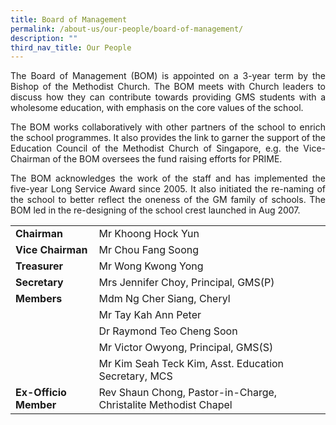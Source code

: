 ```yaml
---
title: Board of Management
permalink: /about-us/our-people/board-of-management/
description: ""
third_nav_title: Our People
---
```

<p style="text-align: justify;">The Board of Management (BOM) is appointed on a 3-year term by the Bishop of the Methodist Church. The BOM meets with Church leaders to discuss how they can contribute towards providing&nbsp;GMS&nbsp;students with a wholesome education, with emphasis on the core values of the school. </p>

<p style="text-align: justify;">The BOM works collaboratively with other partners of the school to enrich the school programmes. It also provides the link to garner the support of the Education Council of the Methodist Church of Singapore, e.g. the Vice-Chairman of the BOM oversees the fund raising efforts for PRIME. </p>

<p style="text-align: justify;">The BOM acknowledges the work of the staff and has implemented the five-year Long Service Award since 2005. It also initiated the re-naming of the school to better reflect the oneness of the GM family of schools. The BOM led in the re-designing of the school crest launched in Aug 2007.</p>
	
| |  |  |
|---|---|---|
| <b>Chairman</b> | Mr Khoong Hock Yun |
| <b>Vice Chairman</b> | Mr Chou Fang Soong |
| <b>Treasurer</b> | Mr Wong Kwong Yong |
| <b>Secretary</b> | Mrs Jennifer Choy, Principal, GMS(P)|
|<b> Members</b> | Mdm Ng Cher Siang, Cheryl |
|  | Mr Tay Kah Ann Peter |
|  | Dr Raymond Teo Cheng Soon |
|  | Mr Victor Owyong,&nbsp;Principal, GMS(S) |
|  | Mr Kim Seah Teck Kim, Asst. Education Secretary, MCS |
| <b>Ex-Officio Member</b> | Rev Shaun Chong,  Pastor-in-Charge,  Christalite Methodist Chapel |